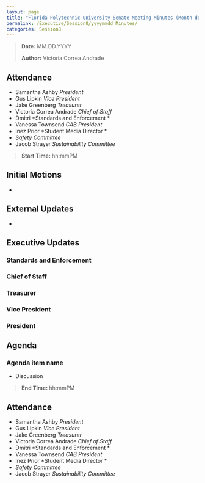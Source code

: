 ```yaml
---
layout: page
title: "Florida Polytechnic University Senate Meeting Minutes (Month dd, yyyy)"
permalink: /Executive/Session8/yyyymmdd_Minutes/
categories: Session8
---
```


> **Date:** MM.DD.YYYY
>
> **Author:** Victoria Correa Andrade

## Attendance
- Samantha Ashby *President*
- Gus Lipkin *Vice President*
- Jake Greenberg *Treasurer*
- Victoria Correa Andrade *Chief of Staff*
- Dmitri *Standards and Enforcement *
- Vanessa Townsend *CAB President* 
- Inez Prior *Student Media Director *
- *Safety Committee*
- Jacob Strayer *Sustainability Committee* 

> **Start Time:** hh:mmPM

## Initial Motions
- 

## External Updates
- 

## Executive Updates

### Standards and Enforcement

### Chief of Staff

### Treasurer

### Vice President

### President

## Agenda

### Agenda item name
- Discussion

> **End Time:** hh:mmPM

## Attendance
- Samantha Ashby *President*
- Gus Lipkin *Vice President*
- Jake Greenberg *Treasurer*
- Victoria Correa Andrade *Chief of Staff*
- Dmitri *Standards and Enforcement *
- Vanessa Townsend *CAB President* 
- Inez Prior *Student Media Director *
- *Safety Committee*
- Jacob Strayer *Sustainability Committee* 